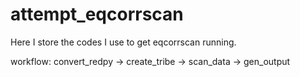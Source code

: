 # attempt_eqcorrscan
 
Here I store the codes I use to get eqcorrscan running. 

workflow: convert_redpy -> create_tribe -> scan_data -> gen_output
